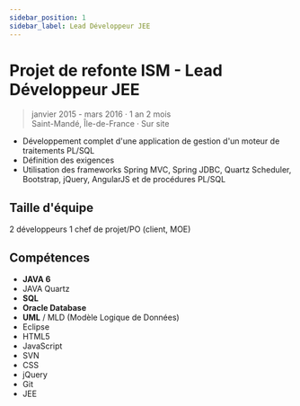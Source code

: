 ```yaml
---
sidebar_position: 1
sidebar_label: Lead Développeur JEE
---
```


# Projet de refonte ISM - Lead Développeur JEE

> janvier 2015 - mars 2016 · 1 an 2 mois\
> Saint-Mandé, Île-de-France · Sur site

- Développement complet d'une application de gestion d'un moteur de traitements PL/SQL
- Définition des exigences
- Utilisation des frameworks Spring MVC, Spring JDBC, Quartz Scheduler, Bootstrap, jQuery,
  AngularJS et de procédures PL/SQL

## Taille d'équipe

2 développeurs
1 chef de projet/PO (client, MOE)

## Compétences

- **JAVA 6**
- JAVA Quartz
- **SQL**
- **Oracle Database**
- **UML** / MLD (Modèle Logique de Données)
- Eclipse
- HTML5
- JavaScript
- SVN
- CSS
- jQuery
- Git
- JEE
